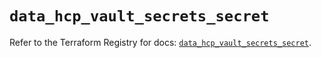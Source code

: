 # `data_hcp_vault_secrets_secret`

Refer to the Terraform Registry for docs: [`data_hcp_vault_secrets_secret`](https://registry.terraform.io/providers/hashicorp/hcp/0.102.0/docs/data-sources/vault_secrets_secret).
